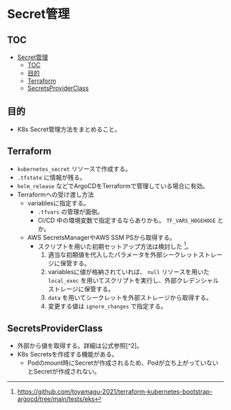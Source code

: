 # Secret管理

## TOC

- [Secret管理](#secret管理)
  - [TOC](#toc)
  - [目的](#目的)
  - [Terraform](#terraform)
  - [SecretsProviderClass](#secretsproviderclass)

## 目的

- K8s Secret管理方法をまとめること。

## Terraform

- `kubernetes_secret` リソースで作成する。
- `.tfstate` に情報が残る。
- `helm_release` などでArgoCDをTerraformで管理している場合に有効。
- Terraformへの受け渡し方法
  - variablesに指定する。
    - `.tfvars` の管理が面倒。
    - CI/CD 中の環境変数で指定するならありかも。 `TF_VARS_HOGEHOGE` とか。
  - AWS SecretsManagerやAWS SSM PSから取得する。
    - スクリプトを用いた初期セットアップ方法は検討した [^1]。
      1. 適当な初期値を代入したパラメータを外部シークレットストレージに保管する。
      1. variablesに値が格納されていれば、 `null` リソースを用いた `local_exec` を用いてスクリプトを実行し、外部クレデンシャルストレージに保管する。
      1. `data` を用いてシークレットを外部ストレージから取得する。
      1. 変更する値は `ignore_changes` で指定する。

## SecretsProviderClass

- 外部から値を取得する。詳細は公式参照[^2]。
- K8s Secretsを作成する機能がある。
  - Podのmount時にSecretが作成されるため、Podが立ち上がっていないとSecretが作成されない。

[^1]: https://github.com/toyamagu-2021/terraform-kubernetes-bootstrap-argocd/tree/main/tests/eks
